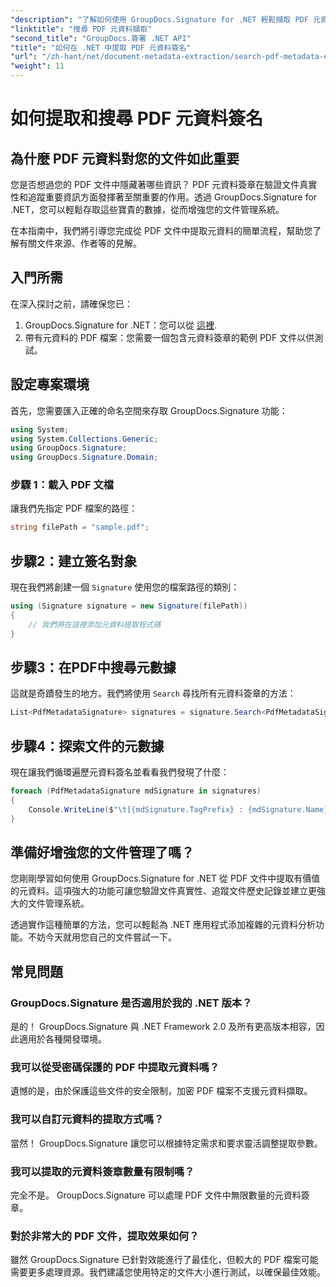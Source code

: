 ```yaml
---
"description": "了解如何使用 GroupDocs.Signature for .NET 輕鬆擷取 PDF 元資料簽名，以增強文件安全性並改善資訊管理。"
"linktitle": "搜尋 PDF 元資料擷取"
"second_title": "GroupDocs.簽署 .NET API"
"title": "如何在 .NET 中提取 PDF 元資料簽名"
"url": "/zh-hant/net/document-metadata-extraction/search-pdf-metadata-extraction/"
"weight": 11
---
```


# 如何提取和搜尋 PDF 元資料簽名

## 為什麼 PDF 元資料對您的文件如此重要

您是否想過您的 PDF 文件中隱藏著哪些資訊？ PDF 元資料簽章在驗證文件真實性和追蹤重要資訊方面發揮著至關重要的作用。透過 GroupDocs.Signature for .NET，您可以輕鬆存取這些寶貴的數據，從而增強您的文件管理系統。

在本指南中，我們將引導您完成從 PDF 文件中提取元資料的簡單流程，幫助您了解有關文件來源、作者等的見解。

## 入門所需

在深入探討之前，請確保您已：

1. GroupDocs.Signature for .NET：您可以從 [這裡](https://releases。groupdocs.com/signature/net/).
2. 帶有元資料的 PDF 檔案：您需要一個包含元資料簽章的範例 PDF 文件以供測試。

## 設定專案環境

首先，您需要匯入正確的命名空間來存取 GroupDocs.Signature 功能：

```csharp
using System;
using System.Collections.Generic;
using GroupDocs.Signature;
using GroupDocs.Signature.Domain;
```

### 步驟 1：載入 PDF 文檔

讓我們先指定 PDF 檔案的路徑：

```csharp
string filePath = "sample.pdf";
```

## 步驟2：建立簽名對象

現在我們將創建一個 `Signature` 使用您的檔案路徑的類別：

```csharp
using (Signature signature = new Signature(filePath))
{
    // 我們將在這裡添加元資料提取程式碼
}
```

## 步驟3：在PDF中搜尋元數據

這就是奇蹟發生的地方。我們將使用 `Search` 尋找所有元資料簽章的方法：

```csharp
List<PdfMetadataSignature> signatures = signature.Search<PdfMetadataSignature>(SignatureType.Metadata);
```

## 步驟4：探索文件的元數據

現在讓我們循環遍歷元資料簽名並看看我們發現了什麼：

```csharp
foreach (PdfMetadataSignature mdSignature in signatures)
{
    Console.WriteLine($"\t[{mdSignature.TagPrefix} : {mdSignature.Name}] = {mdSignature.Value} ({mdSignature.Type})");
}
```

## 準備好增強您的文件管理了嗎？

您剛剛學習如何使用 GroupDocs.Signature for .NET 從 PDF 文件中提取有價值的元資料。這項強大的功能可讓您驗證文件真實性、追蹤文件歷史記錄並建立更強大的文件管理系統。

透過實作這種簡單的方法，您可以輕鬆為 .NET 應用程式添加複雜的元資料分析功能。不妨今天就用您自己的文件嘗試一下。

## 常見問題

### GroupDocs.Signature 是否適用於我的 .NET 版本？

是的！ GroupDocs.Signature 與 .NET Framework 2.0 及所有更高版本相容，因此適用於各種開發環境。

### 我可以從受密碼保護的 PDF 中提取元資料嗎？

遺憾的是，由於保護這些文件的安全限制，加密 PDF 檔案不支援元資料擷取。

### 我可以自訂元資料的提取方式嗎？

當然！ GroupDocs.Signature 讓您可以根據特定需求和要求靈活調整提取參數。

### 我可以提取的元資料簽章數量有限制嗎？

完全不是。 GroupDocs.Signature 可以處理 PDF 文件中無限數量的元資料簽章。

### 對於非常大的 PDF 文件，提取效果如何？

雖然 GroupDocs.Signature 已針對效能進行了最佳化，但較大的 PDF 檔案可能需要更多處理資源。我們建議您使用特定的文件大小進行測試，以確保最佳效能。